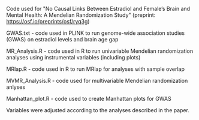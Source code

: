 Code used for "No Causal Links Between Estradiol and Female’s Brain and Mental Health: A Mendelian Randomization Study" (preprint: https://osf.io/preprints/osf/ryq3g)

GWAS.txt - code used in PLINK to run genome-wide association studies (GWAS) on estradiol levels and brain age gap

MR_Analysis.R - code used in R to run univariable Mendelian randomization analyses using instrumental variables (including plots)

MRlap.R - code used in R to run MRlap for analyses with sample overlap

MVMR_Analysis.R - code used for multivariable Mendelian randomization anlyses

Manhattan_plot.R - code used to create Manhattan plots for GWAS

Variables were adjusted according to the analyses described in the paper.
